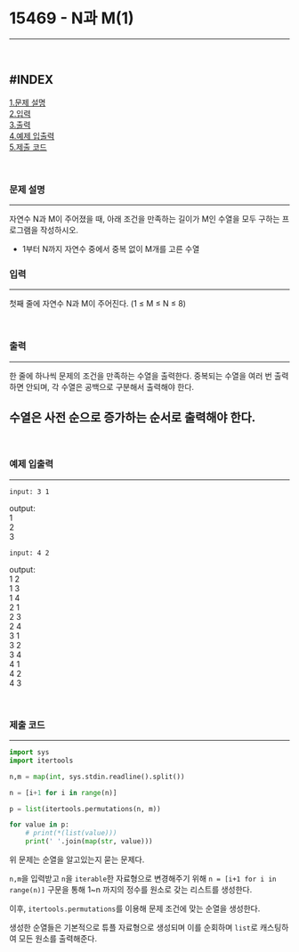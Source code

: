 # 15469 - N과 M(1)
---

<br>

#INDEX
---

[1.문제 설명](#문제-설명)<br>
[2.입력](#입력)<br>
[3.출력](#출력)<br>
[4.예제 입출력](#예제-입출력)<br>
[5.제출 코드](#제출-코드)<br>

<br>

### 문제 설명
---
자연수 N과 M이 주어졌을 때, 아래 조건을 만족하는 길이가 M인 수열을 모두 구하는 프로그램을 작성하시오.

- 1부터 N까지 자연수 중에서 중복 없이 M개를 고른 수열

### 입력
---
첫째 줄에 자연수 N과 M이 주어진다. (1 ≤ M ≤ N ≤ 8)

<br>

### 출력
---
한 줄에 하나씩 문제의 조건을 만족하는 수열을 출력한다. 중복되는 수열을 여러 번 출력하면 안되며, 각 수열은 공백으로 구분해서 출력해야 한다.

수열은 사전 순으로 증가하는 순서로 출력해야 한다.
---

<br>

### 예제 입출력
---

`input: 3 1`

output:<br>1<br>2<br>3

`input: 4 2`

output:<br> 
1 2<br>
1 3<br>
1 4<br>
2 1<br>
2 3<br>
2 4<br>
3 1<br>
3 2<br>
3 4<br>
4 1<br>
4 2<br>
4 3

<br>

### 제출 코드
---
```python
import sys
import itertools

n,m = map(int, sys.stdin.readline().split())

n = [i+1 for i in range(n)]

p = list(itertools.permutations(n, m))

for value in p:
    # print(*(list(value)))   
    print(' '.join(map(str, value)))  
```

위 문제는 순열을 알고있는지 묻는 문제다.

`n,m`을 입력받고 `n`을 `iterable`한 자료형으로 변경해주기 위해 
`n = [i+1 for i in range(n)]` 구문을 통해 1~n 까지의 정수를 원소로 갖는 리스트를 생성한다.

이후, `itertools.permutations`를 이용해 문제 조건에 맞는 순열을 생성한다.

생성한 순열들은 기본적으로 튜플 자료형으로 생성되며 이를 순회하며 `list`로 캐스팅하여 모든 원소를 출력해준다.

